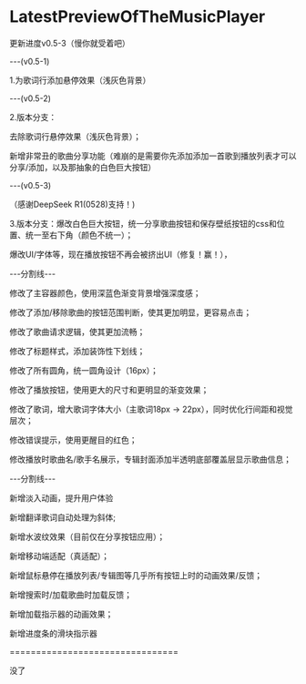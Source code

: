# LatestPreviewOfTheMusicPlayer

更新进度v0.5-3（慢你就受着吧）

---(v0.5-1)

1.为歌词行添加悬停效果（浅灰色背景）

---(v0.5-2)

2.版本分支：

去除歌词行悬停效果（浅灰色背景）；

新增非常丑的歌曲分享功能（难崩的是需要你先添加添加一首歌到播放列表才可以分享/添加，以及那抽象的白色巨大按钮）

---(v0.5-3)

（感谢DeepSeek R1(0528)支持！)

3.版本分支：爆改白色巨大按钮，统一分享歌曲按钮和保存壁纸按钮的css和位置、统一至右下角（颜色不统一）；

爆改UI/字体等，现在播放按钮不再会被挤出UI（修复！赢！），

---分割线---

修改了主容器颜色，使用深蓝色渐变背景增强深度感；

修改了添加/移除歌曲的按钮范围判断，使其更加明显，更容易点击；

修改了歌曲请求逻辑，使其更加流畅；

修改了标题样式，添加装饰性下划线；

修改了所有圆角，统一圆角设计（16px）；

修改了播放按钮，使用更大的尺寸和更明显的渐变效果；

修改了歌词，增大歌词字体大小（主歌词18px → 22px），同时优化行间距和视觉层次；

修改错误提示，使用更醒目的红色；

修改播放时歌曲名/歌手名展示，专辑封面添加半透明底部覆盖层显示歌曲信息；

---分割线---

新增淡入动画，提升用户体验

新增翻译歌词自动处理为斜体;

新增水波纹效果（目前仅在分享按钮应用）；

新增移动端适配（真适配）；

新增鼠标悬停在播放列表/专辑图等几乎所有按钮上时的动画效果/反馈；

新增搜索时/加载歌曲时加载反馈；

新增加载指示器的动画效果；

新增进度条的滑块指示器

================================

没了
